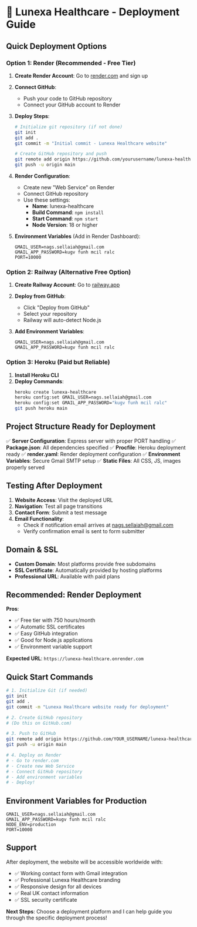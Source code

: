 # 🚀 Lunexa Healthcare - Deployment Guide

## Quick Deployment Options

### Option 1: Render (Recommended - Free Tier)

1. **Create Render Account**: Go to [render.com](https://render.com) and sign up
2. **Connect GitHub**: 
   - Push your code to GitHub repository
   - Connect your GitHub account to Render

3. **Deploy Steps**:
   ```bash
   # Initialize git repository (if not done)
   git init
   git add .
   git commit -m "Initial commit - Lunexa Healthcare website"
   
   # Create GitHub repository and push
   git remote add origin https://github.com/yourusername/lunexa-healthcare.git
   git push -u origin main
   ```

4. **Render Configuration**:
   - Create new "Web Service" on Render
   - Connect GitHub repository
   - Use these settings:
     - **Name**: lunexa-healthcare
     - **Build Command**: `npm install`
     - **Start Command**: `npm start`
     - **Node Version**: 18 or higher

5. **Environment Variables** (Add in Render Dashboard):
   ```
   GMAIL_USER=nags.sellaiah@gmail.com
   GMAIL_APP_PASSWORD=kugv funh mcil ralc
   PORT=10000
   ```

### Option 2: Railway (Alternative Free Option)

1. **Create Railway Account**: Go to [railway.app](https://railway.app)
2. **Deploy from GitHub**:
   - Click "Deploy from GitHub"
   - Select your repository
   - Railway will auto-detect Node.js

3. **Add Environment Variables**:
   ```
   GMAIL_USER=nags.sellaiah@gmail.com
   GMAIL_APP_PASSWORD=kugv funh mcil ralc
   ```

### Option 3: Heroku (Paid but Reliable)

1. **Install Heroku CLI**
2. **Deploy Commands**:
   ```bash
   heroku create lunexa-healthcare
   heroku config:set GMAIL_USER=nags.sellaiah@gmail.com
   heroku config:set GMAIL_APP_PASSWORD="kugv funh mcil ralc"
   git push heroku main
   ```

## Project Structure Ready for Deployment

✅ **Server Configuration**: Express server with proper PORT handling
✅ **Package.json**: All dependencies specified
✅ **Procfile**: Heroku deployment ready
✅ **render.yaml**: Render deployment configuration
✅ **Environment Variables**: Secure Gmail SMTP setup
✅ **Static Files**: All CSS, JS, images properly served

## Testing After Deployment

1. **Website Access**: Visit the deployed URL
2. **Navigation**: Test all page transitions
3. **Contact Form**: Submit a test message
4. **Email Functionality**: 
   - Check if notification email arrives at nags.sellaiah@gmail.com
   - Verify confirmation email is sent to form submitter

## Domain & SSL

- **Custom Domain**: Most platforms provide free subdomains
- **SSL Certificate**: Automatically provided by hosting platforms
- **Professional URL**: Available with paid plans

## Recommended: Render Deployment

**Pros**:
- ✅ Free tier with 750 hours/month
- ✅ Automatic SSL certificates
- ✅ Easy GitHub integration
- ✅ Good for Node.js applications
- ✅ Environment variable support

**Expected URL**: `https://lunexa-healthcare.onrender.com`

## Quick Start Commands

```bash
# 1. Initialize Git (if needed)
git init
git add .
git commit -m "Lunexa Healthcare website ready for deployment"

# 2. Create GitHub repository
# (Do this on GitHub.com)

# 3. Push to GitHub
git remote add origin https://github.com/YOUR_USERNAME/lunexa-healthcare.git
git push -u origin main

# 4. Deploy on Render
# - Go to render.com
# - Create new Web Service
# - Connect GitHub repository
# - Add environment variables
# - Deploy!
```

## Environment Variables for Production

```env
GMAIL_USER=nags.sellaiah@gmail.com
GMAIL_APP_PASSWORD=kugv funh mcil ralc
NODE_ENV=production
PORT=10000
```

## Support

After deployment, the website will be accessible worldwide with:
- ✅ Working contact form with Gmail integration
- ✅ Professional Lunexa Healthcare branding  
- ✅ Responsive design for all devices
- ✅ Real UK contact information
- ✅ SSL security certificate

**Next Steps**: Choose a deployment platform and I can help guide you through the specific deployment process!